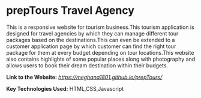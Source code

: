 # prepTours Travel Agency

This is a responsive website for tourism business.This tourism application is designed for travel agencies by which they can manage different tour packages based on the destinations.This can even be extended to a customer application page by which customer can find the right tour package for them at every budget depending on tour locations.This website also contains highlights of some popular places along with photography and allows users to book their dream destination within their budgets.

**Link to the Website:**  *https://meghana1801.github.io/prepTours/*

**Key Technologies Used:** HTML,CSS,Javascript

